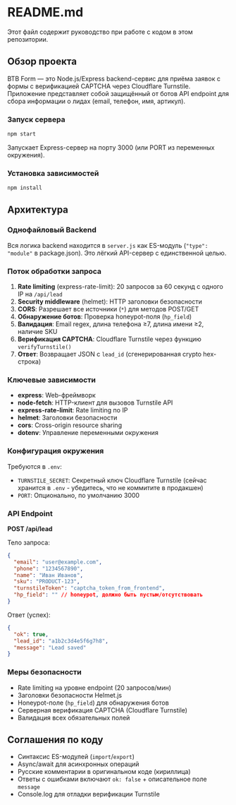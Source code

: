 # README.md

Этот файл содержит руководство  при работе с кодом в этом репозитории.

## Обзор проекта

BTB Form — это Node.js/Express backend-сервис для приёма заявок с формы с верификацией CAPTCHA через Cloudflare Turnstile. Приложение представляет собой защищённый от ботов API endpoint для сбора информации о лидах (email, телефон, имя, артикул).


### Запуск сервера
```bash
npm start
```
Запускает Express-сервер на порту 3000 (или PORT из переменных окружения).

### Установка зависимостей
```bash
npm install
```

## Архитектура

### Однофайловый Backend
Вся логика backend находится в `server.js` как ES-модуль (`"type": "module"` в package.json). Это лёгкий API-сервер с единственной целью.

### Поток обработки запроса
1. **Rate limiting** (express-rate-limit): 20 запросов за 60 секунд с одного IP на `/api/lead`
2. **Security middleware** (helmet): HTTP заголовки безопасности
3. **CORS**: Разрешает все источники (`*`) для методов POST/GET
4. **Обнаружение ботов**: Проверка honeypot-поля (`hp_field`)
5. **Валидация**: Email regex, длина телефона ≥7, длина имени ≥2, наличие SKU
6. **Верификация CAPTCHA**: Cloudflare Turnstile через функцию `verifyTurnstile()`
7. **Ответ**: Возвращает JSON с `lead_id` (сгенерированная crypto hex-строка)

### Ключевые зависимости
- **express**: Web-фреймворк
- **node-fetch**: HTTP-клиент для вызовов Turnstile API
- **express-rate-limit**: Rate limiting по IP
- **helmet**: Заголовки безопасности
- **cors**: Cross-origin resource sharing
- **dotenv**: Управление переменными окружения

### Конфигурация окружения
Требуются в `.env`:
- `TURNSTILE_SECRET`: Секретный ключ Cloudflare Turnstile (сейчас хранится в `.env` - убедитесь, что не коммитите в продакшен)
- `PORT`: Опционально, по умолчанию 3000

### API Endpoint

**POST /api/lead**

Тело запроса:
```json
{
  "email": "user@example.com",
  "phone": "1234567890",
  "name": "Иван Иванов",
  "sku": "PRODUCT-123",
  "turnstileToken": "captcha_token_from_frontend",
  "hp_field": "" // honeypot, должно быть пустым/отсутствовать
}
```

Ответ (успех):
```json
{
  "ok": true,
  "lead_id": "a1b2c3d4e5f6g7h8",
  "message": "Lead saved"
}
```

### Меры безопасности
- Rate limiting на уровне endpoint (20 запросов/мин)
- Заголовки безопасности Helmet.js
- Honeypot-поле (`hp_field`) для обнаружения ботов
- Серверная верификация CAPTCHA (Cloudflare Turnstile)
- Валидация всех обязательных полей



## Соглашения по коду
- Синтаксис ES-модулей (`import`/`export`)
- Async/await для асинхронных операций
- Русские комментарии в оригинальном коде (кириллица)
- Ответы с ошибками включают `ok: false` + описательное поле `message`
- Console.log для отладки верификации Turnstile
